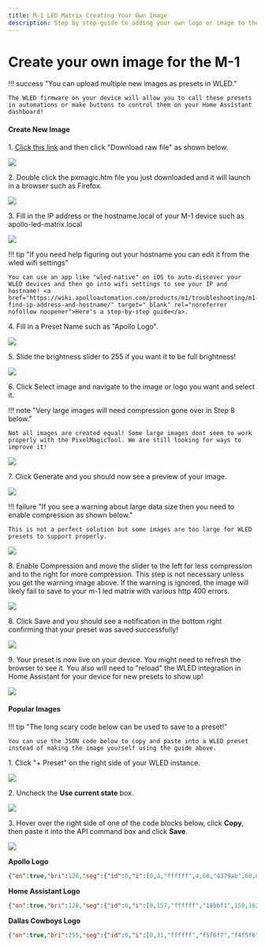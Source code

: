 ```yaml
---
title: M-1 LED Matrix Creating Your Own Image
description: Step by step guide to adding your own logo or image to the M-1 LED Matrix!
---
```

# Create your own image for the M-1

!!! success "You can upload multiple new images as presets in WLED."

    The WLED firmware on your device will allow you to call these presets in automations or make buttons to control them on your Home Assistant dashboard!

#### Create New Image

1\. <a href="https://github.com/ApolloAutomation/PixelMagicTool/blob/main/pxmagic.htm" target="_blank" rel="noreferrer nofollow noopener">Click this link</a> and then click "Download raw file" as shown below.

![](../../../assets/m-1-download-raw-file.png)

2\. Double click the pxmagic.htm file you just downloaded and it will launch in a browser such as Firefox.

![](../../../assets/pixelmagictool-point-to-file.png)

3\. Fill in the IP address or the hostname.local of your M-1 device such as apollo-led-matrix.local

![](../../../assets/pixelmagictool-hostname.png)

!!! tip "If you need help figuring out your hostname you can edit it from the wled wifi settings"

    You can use an app like "wled-native" on iOS to auto-discover your WLED devices and then go into wifi settings to see your IP and hostname! <a href="https://wiki.apolloautomation.com/products/m1/troubleshooting/m1-find-ip-address-and-hostname/" target="_blank" rel="noreferrer nofollow noopener">Here's a step-by-step guide</a>.

4\. Fill in a Preset Name such as "Apollo Logo".

![](../../../assets/pixelmagictool-preset-name.png)

5\. Slide the brightness slider to 255 if you want it to be full brightness!

![](../../../assets/pixelmagictool-full-brightness.png)

6\. Click Select image and navigate to the image or logo you want and select it.

!!! note "Very large images will need compression gone over in Step 8 below."

    Not all images are created equal! Some large images dont seem to work properly with the PixelMagicTool. We are still looking for ways to improve it!

![](../../../assets/pixelmagictool-select-image.png)

7\. Click Generate and you should now see a preview of your image.

![](../../../assets/pixelmagictool-generate-image.png)

!!! failure "If you see a warning about large data size then you need to enable compression as shown below."

    This is not a perfect solution but some images are too large for WLED presets to support properly.

![](../../../assets/m-1-warning-large-data-size-may-cause-issues.png)

8\. Enable Compression and move the slider to the left for less compression and to the right for more compression. This step is not necessary unless you get the warning image above. If the warning is ignored, the image will likely fail to save to your m-1 led matrix with various http 400 errors.

![](../../../assets/m-1-enable-compression-defaults.png)

8\. Click Save and you should see a notification in the bottom right confirming that your preset was saved successfully!

![](../../../assets/pixelmagictool-save-image-to-m-1.png)

9\. Your preset is now live on your device. You might need to refresh the browser to see it. You also will need to "reload" the WLED integration in Home Assistant for your device for new presets to show up!

![](../../../assets/m-1-apollo-logo-example-preset.jpeg)

#### Popular Images

!!! tip "The long scary code below can be used to save to a preset!"

    You can use the JSON code below to copy and paste into a WLED preset instead of making the image yourself using the guide above.

1\. Click "+ Preset" on the right side of your WLED instance.

![](../../../assets/wled-add-preset-manually-click-add-preset.png)

2\. Uncheck the **Use current state** box.

![](../../../assets/wled-add-preset-manually-uncheck-use-current-state.png)

3\. Hover over the right side of one of the code blocks below, click **Copy**, then paste it into the API command box and click **Save**.

![](../../../assets/wled-add-preset-manually-save-api-command.png)

**Apollo Logo**

```json
{"on":true,"bri":128,"seg":{"id":0,"i":[0,4,"ffffff",4,60,"4379ab",60,67,"ffffff",67,125,"4379ab",125,130,"ffffff",130,190,"4379ab",190,193,"ffffff",193,255,"4379ab","ffffff",256,733,"4379ab",733,739,"ffffff","d2dbe9",740,796,"4379ab",796,804,"ffffff",804,860,"4379ab",860,869,"ffffff",869,923,"4379ab",923,933,"ffffff",933,987,"4379ab",987,998,"ffffff",998,1050,"4379ab",1050,1062,"ffffff",1062,1114,"4379ab",1114,1127,"ffffff",1127,1177,"4379ab",1177,1191,"ffffff",1191,1240,"4379ab","799ac0",1241,1256,"ffffff",1256,1304,"4379ab",1304,1311,"ffffff",1311,1313,"4379ab",1313,1320,"ffffff",1320,1367,"4379ab",1367,1375,"ffffff",1375,1377,"4379ab",1377,1385,"ffffff",1385,1431,"4379ab",1431,1438,"ffffff",1438,1442,"4379ab",1442,1449,"ffffff",1449,1494,"4379ab",1494,1502,"ffffff",1502,1506,"4379ab",1506,1514,"ffffff",1514,1558,"4379ab",1558,1565,"ffffff",1565,1571,"4379ab",1571,1578,"ffffff",1578,1621,"4379ab",1621,1629,"ffffff",1629,1635,"4379ab",1635,1643,"ffffff",1643,1685,"4379ab",1685,1692,"ffffff",1692,1700,"4379ab",1700,1707,"ffffff",1707,1748,"4379ab",1748,1756,"ffffff",1756,1764,"4379ab",1764,1772,"ffffff",1772,1812,"4379ab",1812,1819,"ffffff",1819,1829,"4379ab",1829,1836,"ffffff",1836,1875,"4379ab",1875,1883,"ffffff",1883,1893,"4379ab",1893,1901,"ffffff",1901,1939,"4379ab",1939,1946,"ffffff",1946,1958,"4379ab",1958,1965,"ffffff",1965,2002,"4379ab",2002,2010,"ffffff",2010,2022,"4379ab",2022,2030,"ffffff",2030,2066,"4379ab",2066,2073,"ffffff",2073,2080,"4379ab",2080,2084,"ffffff",2084,2087,"4379ab",2087,2094,"ffffff",2094,2129,"4379ab",2129,2136,"ffffff","839ec4","4379ab",2138,2159,"ffffff",2159,2193,"4379ab",2193,2223,"ffffff",2223,2256,"4379ab",2256,2288,"ffffff",2288,2320,"4379ab",2320,2352,"ffffff",2352,2383,"4379ab",2383,2417,"ffffff",2417,2447,"4379ab",2447,2481,"ffffff","fafbfd",2482,2510,"4379ab",2510,2524,"ffffff",2524,2535,"4379ab",2535,2546,"ffffff",2546,2574,"4379ab",2574,2585,"ffffff",2585,2602,"4379ab",2602,2611,"ffffff",2611,2637,"4379ab",2637,2647,"ffffff",2647,2668,"4379ab",2668,2675,"ffffff",2675,2701,"4379ab",2701,2709,"ffffff",2709,2734,"4379ab",2734,2740,"ffffff",2740,2764,"4379ab",2764,2772,"ffffff",2772,2800,"4379ab",2800,2804,"ffffff",2804,2828,"4379ab",2828,2835,"ffffff",2835,2865,"4379ab",2865,2868,"ffffff",2868,2891,"4379ab",2891,2898,"ffffff",2898,2955,"4379ab",2955,2962,"ffffff",2962,3018,"4379ab",3018,3025,"ffffff",3025,3082,"4379ab",3082,3089,"ffffff",3089,3118,"4379ab","709974",3119,3122,"9abc31",3122,3145,"4379ab",3145,3152,"ffffff",3152,3181,"4379ab",3181,3187,"9abc31",3187,3208,"4379ab","94accc",3209,3216,"ffffff",3216,3245,"4379ab",3245,3252,"9abc31",3252,3272,"4379ab",3272,3279,"ffffff",3279,3309,"4379ab",3309,3316,"9abc31",3316,3335,"4379ab","fdfefe",3336,3343,"ffffff",3343,3373,"4379ab",3373,3380,"9abc31",3380,3399,"4379ab",3399,3406,"ffffff",3406,3437,"4379ab",3437,3444,"9abc31",3444,3464,"4379ab",3464,3469,"ffffff",3469,3502,"4379ab",3502,3507,"9abc31",3507,3840,"4379ab","ffffff",3841,3903,"4379ab",3903,3906,"ffffff",3906,3966,"4379ab",3966,3971,"ffffff",3971,4029,"4379ab",4029,4036,"ffffff",4036,4092,"4379ab",4092,4096,"ffffff"]}}
```

**Home Assistant Logo**

```json
{"on":true,"bri":128,"seg":{"id":0,"i":[0,157,"ffffff","18bbf1",158,162,"18bcf2","17bcf1",163,220,"ffffff","18bbf2",221,227,"18bcf2","17bcf1",228,283,"ffffff","18bbf2",284,292,"18bcf2","17bcf2",293,346,"ffffff","18bbf2",347,357,"18bcf2","17bcf1",358,409,"ffffff","18bbf2",410,422,"18bcf2","17bcf2",423,472,"ffffff","18bbf2",473,487,"18bcf2","17bcf1",488,535,"ffffff","18bbf2",536,552,"18bcf2","17bcf2",553,598,"ffffff","18bbf2",599,617,"18bcf2","17bcf1",618,661,"ffffff","18bbf2",662,682,"18bcf2","17bcf2",683,724,"ffffff","18bbf2",725,747,"18bcf2","17bcf1",748,787,"ffffff","18bbf2",788,812,"18bcf2","17bcf2",813,850,"ffffff","18bbf2",851,877,"18bcf2","17bcf1",878,913,"ffffff","18bbf2",914,942,"18bcf2","17bcf2",943,976,"ffffff","18bbf2",977,1007,"18bcf2","17bcf1",1008,1039,"ffffff","18bbf2",1040,1072,"18bcf2","17bcf2",1073,1102,"ffffff","18bbf2",1103,1117,"18bcf2","92dbf5",1118,1122,"f2f4f9","9edef5",1123,1137,"18bcf2","17bcf1",1138,1165,"ffffff","18bbf2",1166,1180,"18bcf2",1180,1188,"f2f4f9",1188,1202,"18bcf2","17bcf2",1203,1228,"ffffff","18bbf2",1229,1243,"18bcf2","e7f1f8",1244,1252,"f2f4f9","ecf2f8",1253,1267,"18bcf2","17bcf1",1268,1291,"ffffff","18bbf2",1292,1307,"18bcf2",1307,1317,"f2f4f9",1317,1332,"18bcf2","17bcf2",1333,1354,"ffffff","18bbf2",1355,1370,"18bcf2","2dc1f2",1371,1381,"f2f4f9","3ac4f3",1382,1397,"18bcf2","17bcf1",1398,1417,"ffffff","18bbf2",1418,1434,"18bcf2","40c6f3",1435,1445,"f2f4f9","5ccdf4",1446,1462,"18bcf2","17bcf2",1463,1480,"ffffff","18bbf2",1481,1498,"18bcf2","1cbdf2",1499,1509,"f2f4f9","1dbdf2",1510,1527,"18bcf2","17bcf1",1528,1543,"ffffff","18bbf2",1544,1563,"18bcf2",1563,1573,"f2f4f9",1573,1592,"18bcf2","17bcf2",1593,1606,"ffffff","18bbf2",1607,1627,"18bcf2","5bcdf4",1628,1636,"f2f4f9","60cef4",1637,1657,"18bcf2","17bcf1",1658,1669,"ffffff","18bbf2",1670,1692,"18bcf2","a8e1f6",1693,1699,"f2f4f9","b2e3f6",1700,1722,"18bcf2","17bcf2",1723,1732,"ffffff","18bbf2",1733,1758,"18bcf2",1758,1762,"f2f4f9",1762,1787,"18bcf2","17bcf1",1788,1795,"ffffff","18bbf2",1796,1822,"18bcf2",1822,1826,"f2f4f9",1826,1852,"18bcf2","17bcf2",1853,1858,"ffffff",1858,1886,"18bcf2",1886,1890,"f2f4f9",1890,1917,"18bcf2","17bcf1",1918,1922,"ffffff",1922,1950,"18bcf2",1950,1954,"f2f4f9",1954,1982,"18bcf2",1982,1985,"ffffff",1985,2014,"18bcf2",2014,2018,"f2f4f9",2018,2047,"18bcf2",2047,2049,"ffffff",2049,2078,"18bcf2",2078,2082,"f2f4f9",2082,2111,"18bcf2","ffffff","17bcf2",2113,2142,"18bcf2",2142,2146,"f2f4f9",2146,2158,"18bcf2","19bcf2","c0e7f7","bee6f7","1dbdf2",2162,2175,"18bcf2","17bbf2",2176,2206,"18bcf2",2206,2210,"f2f4f9",2210,2220,"18bcf2","1bbcf2",2221,2227,"f2f4f9","1ebdf2",2228,2270,"18bcf2",2270,2274,"f2f4f9",2274,2284,"18bcf2",2284,2292,"f2f4f9",2292,2334,"18bcf2",2334,2338,"f2f4f9",2338,2347,"18bcf2",2347,2357,"f2f4f9",2357,2398,"18bcf2",2398,2402,"f2f4f9",2402,2411,"18bcf2",2411,2421,"f2f4f9",2421,2462,"18bcf2",2462,2466,"f2f4f9",2466,2474,"18bcf2","3cc5f3",2475,2485,"f2f4f9","54cbf3",2486,2526,"18bcf2",2526,2530,"f2f4f9",2530,2538,"18bcf2","35c3f2",2539,2549,"f2f4f9","4cc9f3",2550,2590,"18bcf2",2590,2594,"f2f4f9",2594,2603,"18bcf2",2603,2613,"f2f4f9",2613,2654,"18bcf2",2654,2658,"f2f4f9",2658,2666,"18bcf2",2666,2677,"f2f4f9",2677,2703,"18bcf2","78d4f4","75d4f4","19bcf2",2706,2718,"18bcf2",2718,2722,"f2f4f9",2722,2729,"18bcf2",2729,2740,"f2f4f9",2740,2765,"18bcf2",2765,2771,"f2f4f9",2771,2782,"18bcf2",2782,2786,"f2f4f9",2786,2792,"18bcf2",2792,2803,"f2f4f9",2803,2828,"18bcf2",2828,2836,"f2f4f9",2836,2846,"18bcf2",2846,2850,"f2f4f9",2850,2855,"18bcf2",2855,2861,"f2f4f9","e0eff8",2862,2891,"18bcf2",2891,2901,"f2f4f9",2901,2910,"18bcf2",2910,2914,"f2f4f9",2914,2918,"18bcf2",2918,2924,"f2f4f9","e0eff8",2925,2955,"18bcf2",2955,2965,"f2f4f9",2965,2974,"18bcf2",2974,2978,"f2f4f9",2978,2981,"18bcf2",2981,2987,"f2f4f9","e0eff8",2988,3018,"18bcf2","3ac4f3",3019,3029,"f2f4f9","52caf3",3030,3038,"18bcf2",3038,3042,"f2f4f9",3042,3044,"18bcf2",3044,3050,"f2f4f9","e0eff8",3051,3082,"18bcf2","38c4f3",3083,3093,"f2f4f9","4ac8f3",3094,3102,"18bcf2",3102,3106,"f2f4f9","18bcf2",3107,3113,"f2f4f9","e0eff8",3114,3147,"18bcf2",3147,3157,"f2f4f9",3157,3166,"18bcf2",3166,3176,"f2f4f9","e0eff8",3177,3211,"18bcf2",3211,3222,"f2f4f9",3222,3230,"18bcf2",3230,3239,"f2f4f9","e0eff8",3240,3276,"18bcf2",3276,3287,"f2f4f9",3287,3294,"18bcf2",3294,3302,"f2f4f9","e0eff8",3303,3341,"18bcf2",3341,3352,"f2f4f9",3352,3358,"18bcf2",3358,3365,"f2f4f9","e0eff8",3366,3407,"18bcf2","2ec1f2","30c2f2","18bcf2",3410,3417,"f2f4f9",3417,3422,"18bcf2",3422,3428,"f2f4f9","e0eff8",3429,3475,"18bcf2",3475,3482,"f2f4f9",3482,3486,"18bcf2",3486,3491,"f2f4f9","e0eff8",3492,3540,"18bcf2",3540,3547,"f2f4f9",3547,3550,"18bcf2",3550,3554,"f2f4f9","e0eff8",3555,3605,"18bcf2",3605,3612,"f2f4f9",3612,3614,"18bcf2",3614,3618,"f2f4f9",3618,3670,"18bcf2",3670,3677,"f2f4f9","18bcf2",3678,3682,"f2f4f9",3682,3735,"18bcf2",3735,3746,"f2f4f9",3746,3800,"18bcf2",3800,3810,"f2f4f9",3810,3865,"18bcf2",3865,3874,"f2f4f9",3874,3930,"18bcf2",3930,3938,"f2f4f9",3938,3968,"18bcf2","ffffff",3969,3995,"18bcf2",3995,4002,"f2f4f9",4002,4031,"18bcf2",4031,4034,"ffffff",4034,4060,"18bcf2",4060,4066,"f2f4f9",4066,4094,"18bcf2",4094,4096,"ffffff"]}}
```

**Dallas Cowboys Logo**

```json
{"on":true,"bri":255,"seg":{"id":0,"i":[0,31,"ffffff","f5f6f7","f4f5f6",33,95,"ffffff","c5c8ce","bec2c8",97,159,"ffffff","3f4562","383e5d",161,223,"ffffff","001338","001539",225,286,"ffffff","d3d5d9",287,289,"002144","ccced2",290,350,"ffffff","6c7083",351,353,"002244","62677c",354,414,"ffffff","00173d","233351","283754","00183e",418,477,"ffffff","eaebed","002144","77798a","818393","002144","e7e8ea",483,541,"ffffff","81828f","002143","e9eaec","ebedee","002143","747583",547,605,"ffffff","000c2b","001533",607,609,"ffffff","001330","000e2d",611,668,"ffffff","f0f1f2","002042","4e4f6a",671,673,"ffffff","5b5c75","002042","edeef0",676,732,"ffffff","a6a8b2","002244","d1d3d7","e7e8eb","e4e5e8","d5d7db","002244","9d9faa",740,796,"ffffff","2a3754","001d41","ffffff","7b7d8b","6e7180","ffffff","001c40","263552",804,859,"ffffff","f8f8f9","001840","354461","ffffff","000e31","001033","ffffff","3e4c67","001940","f6f7f8",869,923,"ffffff","c3c4cc","002244","b9bac2","f3f4f5",927,929,"002143","f2f2f4","c0c1c8","002244","b6b7c1",933,987,"ffffff","262f4c","00193d","ffffff","9ea0ab",991,993,"002244","9597a3","ffffff","00183c","232d4b",997,1050,"ffffff","fdfdfd","00183e","292e4f","ffffff","2e3956",1055,1057,"002244","293553","ffffff","323656","00193e","fcfcfc",1062,1114,"ffffff","dddde1","002244","a1a5ae","f4f5f6","00163e",1119,1121,"002244","00173f","f3f3f4","a8abb4","002244","d5d6d9",1126,1178,"ffffff","686b7e","001d41","f9f9fa","afb2bc",1182,1186,"002244","a4a7b3","f9fafb","001c41","606378",1190,1241,"ffffff","fefefe","000833","142648","ffffff","1e2d4a",1246,1250,"002244","1b2b48","ffffff","1a2a4a","000a35","fefefe",1255,1305,"ffffff","e7e7e9","002244","576078","fefefe","001b40",1310,1314,"002244","001c40","fefefe","656d83","002244","dfdfe2",1319,1369,"ffffff","6a7083","002043","fdfdfd","d2d3d8",1373,1379,"002244","c9cbd0","fdfdfd","002043","62677d",1383,1433,"ffffff","031a40","091e42","ffffff","616277",1437,1443,"002244","585971","ffffff","0c2043","031b40",1447,1496,"ffffff","f3f4f5","002043","5a5c74","fcfdfd","000a35",1501,1507,"002244","000c37","fcfcfd","64667c","002043","eeeef0",1512,1536,"ffffff","babec4",1537,1560,"9595a0","666c7c","002043","d9dbde","e4e6e8",1564,1572,"002244","dee0e3","dcdde0","001f42","606778",1576,1599,"9595a0","b7bac1","ffffff","a2a2ab","001c40",1603,1625,"002244","072143","ffffff","76798a",1628,1636,"002244","6c6f82","ffffff","092143",1639,1661,"002244","001c41","9b9ca6",1663,1666,"ffffff","e3e5e7","001135","002244","1c2e4e",1670,1689,"d9d9dc","dcdcdf","ffffff","00133c",1692,1700,"002244","00143c","ffffff","dddde0",1703,1722,"d9d9dc","243452","002244","001236","dfe1e4",1726,1732,"ffffff","31425e","002244","0c1739","ecedef","ffffff","fbfbfb",1738,1754,"e3e3e5","d8dadd","002043",1756,1764,"002244","002043","d3d5d9",1766,1782,"e3e3e5","fafbfb","ffffff","edeef0","0f193b","002244","30405d",1788,1797,"ffffff","8d8d97","001b41","001d41","b0b3bb","ffffff","c7c9cf","001a3a",1804,1844,"002244","001b3b","c2c5cb","ffffff","b4b7bf",1848,1850,"001c41","868690",1851,1862,"ffffff","e0e0e3","081f43","002244","46536f","fcfcfc","fafafb","13294b",1869,1907,"002244","12274a","f9fafb","fcfdfd","525d77","002244","071f43","dadbde",1914,1927,"ffffff","fbfcfc","1c2947","002244","171b41","f6f6f7","ffffff","494b69","002043",1935,1969,"002244","002043","414261","ffffff","f7f7f8","1a1e43","002244","1a2746","fbfbfc",1977,1993,"ffffff","6e727e","002144","00193f","d1d4d9","ffffff","b9bbc1","001c40",2000,2032,"002244","001d41","b2b4bb","ffffff","d6d8dd","00183e","002144","686c79",2039,2058,"ffffff","dbdde1","00153e","002043","6b7183","ffffff","f1f2f4","00123a",2065,2095,"002244","00133b","f0f1f3","ffffff","727888","002042","00173f","d3d6db",2102,2123,"ffffff","f5f5f6","1d2347","002244","17203b","f9f9fa","ffffff","414d64","002144",2131,2157,"002244","002144","3a455e","ffffff","fafafb","19213b","002244","191f45","f4f4f5",2165,2188,"ffffff","fdfdfd","5f6579","002144","082043","dfe1e4","ffffff","abacb7","001e41",2196,2220,"002244","001f42","a6a7b2","ffffff","e7e8eb","0b2144","002144","585f74","fdfdfd",2228,2254,"ffffff","b7b8c0","00163e","002042","8b8e9c","ffffff","e1e3e6","041038",2261,2283,"002244","000c36","dfe1e4","ffffff","9195a1","001f42","00173f","b3b4bd",2290,2319,"ffffff","edeef0","0c1837","002244","303a59","fcfcfc","ffffff","252b4e",2326,2346,"002244","232a4c","ffffff","fdfdfd","343f5b","002244","091634","ecedef",2353,2385,"ffffff","4c576e","002143","00112f","e0e2e5","ffffff","8b929f","001f42",2392,2408,"002244","001f42","868c9b","ffffff","e6e7ea","00102e","002143","465169",2415,2450,"ffffff","a0a2ae","001c40","001d41","8a8ca1","ffffff","545b6e",2456,2472,"002244","4f576b","ffffff","9797ab",2475,2477,"001d41","9a9ca9",2478,2515,"ffffff","f0f1f2","002143","1b1c43","ffffff","000f39",2520,2536,"002244","00103a","fefefe","28294e","002244","eff0f1",2541,2579,"ffffff","a8acb5","002244","e2e3e6","fafbfb",2583,2601,"002244","f4f4f5","e3e5e8","002244","a2a7b0",2605,2643,"ffffff","162c4e","00173e","ffffff","a0a5af",2647,2665,"002244","969ba6","ffffff","00163d","0b2246",2669,2707,"ffffff","001d41","2d3853","ffffff","000029",2711,2729,"002244","00022a","ffffff","303a55","001f42",2733,2770,"ffffff","dbdde0","002143","c3c5cc","ffffff",2774,2794,"002244","f9fafa","cfd1d5","002143","d8dbde",2798,2834,"ffffff","292a41","002244","fcfcfc","a9acb3",2838,2847,"002244","001b40","001b3f",2849,2858,"002244","9fa3ab","ffffff","002244","1b1c35",2862,2898,"ffffff","041f42","00042b","ffffff","112446",2902,2910,"002244","111c41","e9eaec","ebecee","141f43",2914,2922,"002244","102446","ffffff","000229","021f42",2926,2961,"ffffff","dee0e4","002043","9b9eaa","ffffff","001d41",2966,2972,"002244","002143","4b516b","ffffff","f5f6f7","f4f5f6","ffffff","525770","002143",2980,2986,"002244","001e41","ffffff","a6a9b3","002143","dcdee2",2991,3025,"ffffff","606679","002043","f3f3f4","d4d7db",3029,3035,"002244","001c40","9ea4af","ffffff","ced1d6","001538","001639","cacdd2","ffffff","a3a8b2","001b40",3045,3051,"002244","d2d4d9","f9f9f9","002043","575e72",3055,3089,"ffffff","0c1c44","08173f","ffffff","0e0e36",3093,3098,"002244","091e41","ebecee","ffffff","707188","001e41","041f43","052043","001e42","6b6c83","ffffff","ecedef","0c2043",3110,3115,"002244","00002a","ffffff","09163f","081841",3119,3152,"ffffff","f4f4f6","001f42","6c7183","ffffff","001d41",3157,3160,"002244","002143","3c3c55","ffffff","f9f9f9","37405f","002244","101e43","ecedef","eeeff1","131f44","002244","323c5c","f7f7f8","ffffff","42425a","002143",3176,3179,"002244","001f42","ffffff","747989","002043","f3f4f5",3184,3216,"ffffff","646b7a","002244","e4e5e8","e7e8eb","002143",3221,3223,"002244","001d41","8d8f99","ffffff","e0e0e3","000e3b","002043","484b6a",3230,3234,"ffffff","4e516e","002043","000f3c","dcdce0","ffffff","93959f","001d41",3241,3244,"002244","e5e6e9","edeef0","002244","585e6f",3248,3280,"ffffff","142647","000636","ffffff","696b7b",3284,3286,"002244","021b3f","e3e5e8","fefefe","9ea2ad","002144","001f41","a9aeb6",3293,3299,"ffffff","afb4bb","001e41","002144","989ca7","fefefe","e5e7e9","051b40",3306,3308,"002244","606374","ffffff","000435","0f2345",3312,3343,"ffffff","fdfdfd","001c41","676d81","ffffff","0a1740","002144","0b1b42","ffffff","fdfefe","000c39","002144","051a3f",3355,3365,"ffffff","051a3f","002144","000b38","fdfdfd","ffffff","112046","002144","05123d","ffffff","6f7687","001e41","fdfdfd",3377,3407,"ffffff","afafb5","002244","d9dbe0","f6f7f8","001f42","888b98",3413,3415,"ffffff","05083a","002244","1f2143","fdfdfd",3419,3429,"ffffff","fdfdfd","2a2b4f","002244","05093b","fafafa","ffffff","91959f","002043","f5f6f8","e1e3e7","002244","a7a7ae",3441,3471,"ffffff","2f3053","001a3f","fdfdfe","576177","dedfe2","ffffff","a7aab1","001f42","002143","9c9fab",3481,3495,"ffffff","a1a5b0","002042","001f42","9ea1a9","ffffff","e4e5e7","4a556c","fefefe","00193f","25264c",3505,3535,"ffffff","00173d","25324e","ffffff","f6f6f7","ffffff","454f68","002144","000837","e4e5e7",3544,3560,"ffffff","e6e7e9","020b38","002144","404a64","ffffff","f6f6f7","ffffff","28344f","00193e",3569,3598,"ffffff","babdc4","002244","bac0c7","ffffff","f2f3f4","112244","002144","29314d",3606,3626,"ffffff","303752","002244","0a2043","f1f2f3","ffffff","c9ced4","002244","b4b7be",3634,3662,"ffffff","3a4464","001b40","f9fafa","babcc4","02183f","002244","848c9c",3669,3691,"ffffff","8b92a1","002244","01173f","b5b8bf","fbfbfb","001a3f","303b5c",3698,3726,"ffffff","061f43","212b50","5d5e72","002143","001a3f","d1d4d8",3732,3756,"ffffff","d7d9dd","00193f","002143","57586c","202a4f","051f43",3762,3789,"ffffff","d1d3d7","002043","001d41","002244","232949","f7f7f8",3795,3821,"ffffff","f9fafa","262b4a","002244","001e42","002043","ccced3",3827,3853,"ffffff","48546e","002244","001e41","6a6e81",3857,3887,"ffffff","707485","001e41","002244","3c4864",3891,3917,"ffffff","001438","001d3d","c0c3ca",3920,3952,"ffffff","c6c9cf","001c3d","00163a",3955,3980,"ffffff","f3f4f5","1a2846","fbfbfc",3983,4017,"ffffff","fbfcfc","1c2947","f1f2f4",4020,4044,"ffffff","acafb6",4045,4083,"ffffff","a8abb2",4084,4096,"ffffff"]}}
```